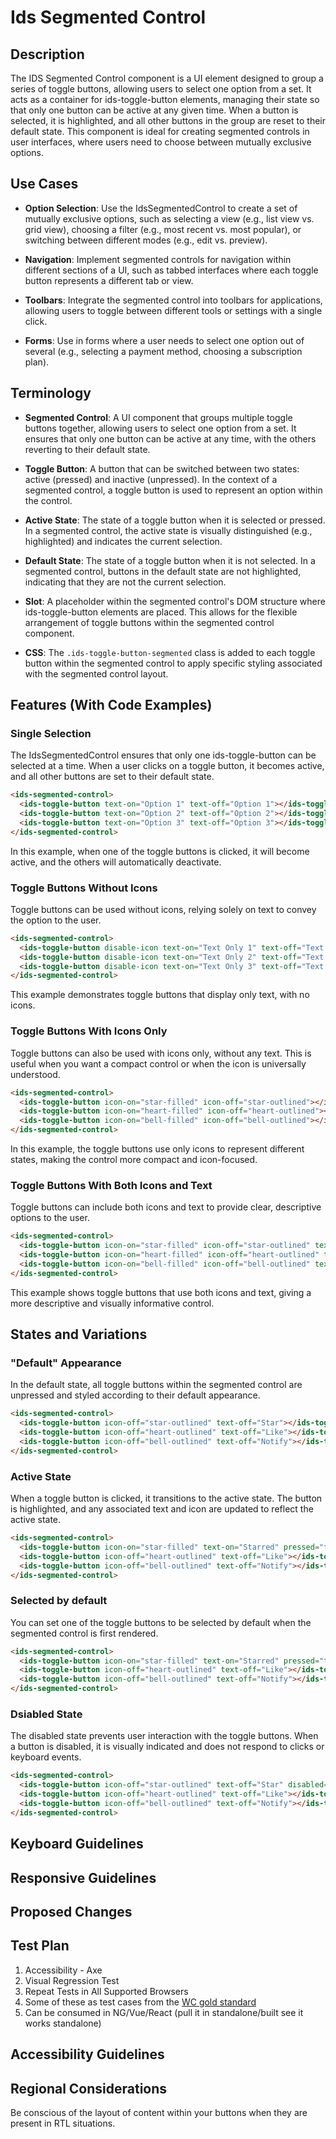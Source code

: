 # Ids Segmented Control

## Description

The IDS Segmented Control component is a UI element designed to group a series of toggle buttons, allowing users to select one option from a set. It acts as a container for ids-toggle-button elements, managing their state so that only one button can be active at any given time. When a button is selected, it is highlighted, and all other buttons in the group are reset to their default state. This component is ideal for creating segmented controls in user interfaces, where users need to choose between mutually exclusive options.

## Use Cases

- **Option Selection**: Use the IdsSegmentedControl to create a set of mutually exclusive options, such as selecting a view (e.g., list view vs. grid view), choosing a filter (e.g., most recent vs. most popular), or switching between different modes (e.g., edit vs. preview).

- **Navigation**: Implement segmented controls for navigation within different sections of a UI, such as tabbed interfaces where each toggle button represents a different tab or view.

- **Toolbars**: Integrate the segmented control into toolbars for applications, allowing users to toggle between different tools or settings with a single click.

- **Forms**: Use in forms where a user needs to select one option out of several (e.g., selecting a payment method, choosing a subscription plan).

## Terminology

- **Segmented Control**: A UI component that groups multiple toggle buttons together, allowing users to select one option from a set. It ensures that only one button can be active at any time, with the others reverting to their default state.

- **Toggle Button**: A button that can be switched between two states: active (pressed) and inactive (unpressed). In the context of a segmented control, a toggle button is used to represent an option within the control.

- **Active State**: The state of a toggle button when it is selected or pressed. In a segmented control, the active state is visually distinguished (e.g., highlighted) and indicates the current selection.

- **Default State**: The state of a toggle button when it is not selected. In a segmented control, buttons in the default state are not highlighted, indicating that they are not the current selection.

- **Slot**: A placeholder within the segmented control's DOM structure where ids-toggle-button elements are placed. This allows for the flexible arrangement of toggle buttons within the segmented control component.

- **CSS**: The `.ids-toggle-button-segmented` class is added to each toggle button within the segmented control to apply specific styling associated with the segmented control layout.

## Features (With Code Examples)

### Single Selection

The IdsSegmentedControl ensures that only one ids-toggle-button can be selected at a time. When a user clicks on a toggle button, it becomes active, and all other buttons are set to their default state.

```html
<ids-segmented-control>
  <ids-toggle-button text-on="Option 1" text-off="Option 1"></ids-toggle-button>
  <ids-toggle-button text-on="Option 2" text-off="Option 2"></ids-toggle-button>
  <ids-toggle-button text-on="Option 3" text-off="Option 3"></ids-toggle-button>
</ids-segmented-control>
```

In this example, when one of the toggle buttons is clicked, it will become active, and the others will automatically deactivate.

### Toggle Buttons Without Icons

Toggle buttons can be used without icons, relying solely on text to convey the option to the user.

```html
<ids-segmented-control>
  <ids-toggle-button disable-icon text-on="Text Only 1" text-off="Text Only 1"></ids-toggle-button>
  <ids-toggle-button disable-icon text-on="Text Only 2" text-off="Text Only 2"></ids-toggle-button>
  <ids-toggle-button disable-icon text-on="Text Only 3" text-off="Text Only 3"></ids-toggle-button>
</ids-segmented-control>
```

This example demonstrates toggle buttons that display only text, with no icons.

### Toggle Buttons With Icons Only

Toggle buttons can also be used with icons only, without any text. This is useful when you want a compact control or when the icon is universally understood.

```html
<ids-segmented-control>
  <ids-toggle-button icon-on="star-filled" icon-off="star-outlined"></ids-toggle-button>
  <ids-toggle-button icon-on="heart-filled" icon-off="heart-outlined"></ids-toggle-button>
  <ids-toggle-button icon-on="bell-filled" icon-off="bell-outlined"></ids-toggle-button>
</ids-segmented-control>
```

In this example, the toggle buttons use only icons to represent different states, making the control more compact and icon-focused.

### Toggle Buttons With Both Icons and Text

Toggle buttons can include both icons and text to provide clear, descriptive options to the user.

```html
<ids-segmented-control>
  <ids-toggle-button icon-on="star-filled" icon-off="star-outlined" text-on="Starred" text-off="Star"></ids-toggle-button>
  <ids-toggle-button icon-on="heart-filled" icon-off="heart-outlined" text-on="Liked" text-off="Like"></ids-toggle-button>
  <ids-toggle-button icon-on="bell-filled" icon-off="bell-outlined" text-on="Notified" text-off="Notify"></ids-toggle-button>
</ids-segmented-control>
```
This example shows toggle buttons that use both icons and text, giving a more descriptive and visually informative control.


## States and Variations

### "Default" Appearance

In the default state, all toggle buttons within the segmented control are unpressed and styled according to their default appearance.

```html
<ids-segmented-control>
  <ids-toggle-button icon-off="star-outlined" text-off="Star"></ids-toggle-button>
  <ids-toggle-button icon-off="heart-outlined" text-off="Like"></ids-toggle-button>
  <ids-toggle-button icon-off="bell-outlined" text-off="Notify"></ids-toggle-button>
</ids-segmented-control>
```

### Active State

When a toggle button is clicked, it transitions to the active state. The button is highlighted, and any associated text and icon are updated to reflect the active state.

```html
<ids-segmented-control>
  <ids-toggle-button icon-on="star-filled" text-on="Starred" pressed="true"></ids-toggle-button>
  <ids-toggle-button icon-off="heart-outlined" text-off="Like"></ids-toggle-button>
  <ids-toggle-button icon-off="bell-outlined" text-off="Notify"></ids-toggle-button>
</ids-segmented-control>
```

### Selected by default

You can set one of the toggle buttons to be selected by default when the segmented control is first rendered.

```html
<ids-segmented-control>
  <ids-toggle-button icon-on="star-filled" text-on="Starred" pressed="true"></ids-toggle-button>
  <ids-toggle-button icon-off="heart-outlined" text-off="Like"></ids-toggle-button>
  <ids-toggle-button icon-off="bell-outlined" text-off="Notify"></ids-toggle-button>
</ids-segmented-control>
```

### Dsiabled State

The disabled state prevents user interaction with the toggle buttons. When a button is disabled, it is visually indicated and does not respond to clicks or keyboard events.

```html
<ids-segmented-control>
  <ids-toggle-button icon-off="star-outlined" text-off="Star" disabled="true"></ids-toggle-button>
  <ids-toggle-button icon-off="heart-outlined" text-off="Like"></ids-toggle-button>
  <ids-toggle-button icon-off="bell-outlined" text-off="Notify"></ids-toggle-button>
</ids-segmented-control>
```

## Keyboard Guidelines

## Responsive Guidelines

## Proposed Changes

## Test Plan

1. Accessibility - Axe
1. Visual Regression Test
1. Repeat Tests in All Supported Browsers
1. Some of these as test cases from the [WC gold standard](https://github.com/webcomponents/gold-standard/wiki#api)
1. Can be consumed in NG/Vue/React (pull it in standalone/built see it works standalone)

## Accessibility Guidelines

## Regional Considerations

Be conscious of the layout of content within your buttons when they are present in RTL situations.
